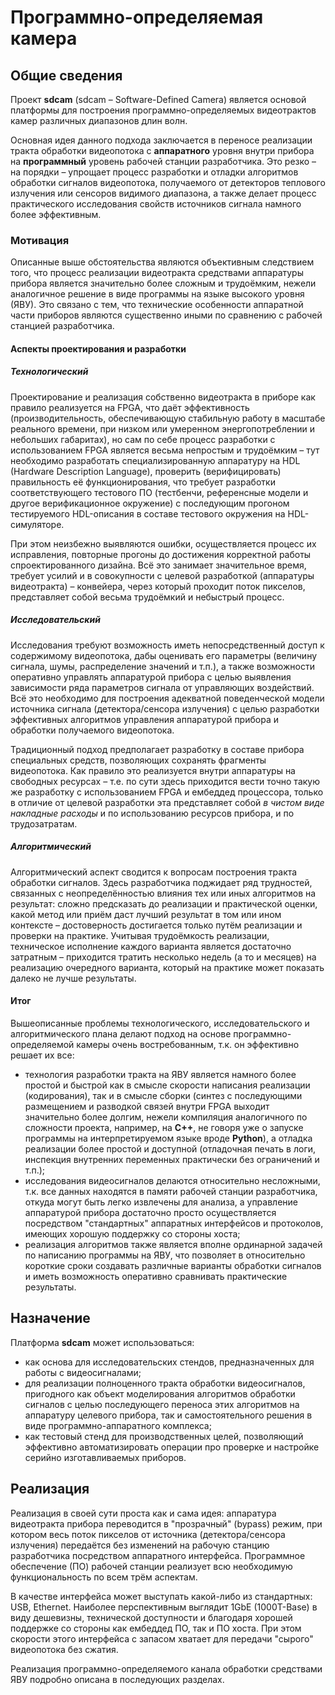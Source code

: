 # Программно-определяемая камера

## Общие сведения

Проект **sdcam** (sdcam&nbsp;– Software-Defined Camera) является основой платформы для построения программно-определяемых видеотрактов камер различных диапазонов длин волн.

Основная идея данного подхода заключается в переносе реализации тракта обработки видеопотока с **аппаратного** уровня внутри прибора на **программный** уровень рабочей станции разработчика. Это резко&nbsp;– на порядки&nbsp;– упрощает процесс разработки и отладки алгоритмов обработки сигналов видеопотока, получаемого от детекторов теплового излучения или сенсоров видимого диапазона, а также делает процесс практического исследования свойств источников сигнала намного более эффективным.

### Мотивация

Описанные выше обстоятельства являются объективным следствием того, что процесс реализации видеотракта средствами аппаратуры прибора является значительно более сложным и трудоёмким, нежели аналогичное решение в виде программы на языке высокого уровня (ЯВУ). Это связано с тем, что технические особенности аппаратной части приборов являются существенно иными по сравнению с рабочей станцией разработчика.

#### Аспекты проектирования и разработки

##### Технологический

Проектирование и реализация собственно видеотракта в приборе как правило реализуется на FPGA, что даёт эффективность (производительность, обеспечивающую стабильную работу в масштабе реального времени, при низком или умеренном энергопотреблении и небольших габаритах), но сам по себе процесс разработки с использованием FPGA является весьма непростым и трудоёмким&nbsp;– тут необходимо разработать специализированную аппаратуру на HDL (Hardware Description Language), проверить (верифицировать) правильность её функционирования, что требует разработки соответствующего тестового ПО (тестбенчи, референсные модели и другое верификационное окружение) с последующим прогоном тестируемого HDL-описания в составе тестового окружения на HDL-симуляторе.

При этом неизбежно выявляются ошибки, осуществляется процесс их исправления, повторные прогоны до достижения корректной работы спроектированного дизайна. Всё это занимает значительное время, требует усилий и в совокупности с целевой разработкой (аппаратуры видеотракта)&nbsp;– конвейера, через который проходит поток пикселов, представляет собой весьма трудоёмкий и небыстрый процесс.

##### Исследовательский

Исследования требуют возможность иметь непосредственный доступ к содержимому видеопотока, дабы оценивать его параметры (величину сигнала, шумы, распределение значений и т.п.), а также возможности оперативно управлять аппаратурой прибора с целью выявления зависимости ряда параметров сигнала от управляющих воздействий. Всё это необходимо для построения адекватной поведенческой модели источника сигнала (детектора/сенсора излучения) с целью разработки эффективных алгоритмов управления аппаратурой прибора и обработки получаемого видеопотока.

Традиционный подход предполагает разработку в составе прибора специальных средств, позволяющих сохранять фрагменты видеопотока. Как правило это реализуется внутри аппаратуры на свободных ресурсах&nbsp;– т.е. по сути здесь приходится вести точно такую же разработку с использованием FPGA и ембеддед процессора, только в отличие от целевой разработки эта представляет собой *в чистом виде накладные расходы* и по использованию ресурсов прибора, и по трудозатратам.

##### Алгоритмический

Алгоритмический аспект сводится к вопросам построения тракта обработки сигналов. Здесь разработчика поджидает ряд трудностей, связанных с неопределённостью влияния тех или иных алгоритмов на результат: сложно предсказать до реализации и практической оценки, какой метод или приём даст лучший результат в том или ином контексте&nbsp;– достоверность достигается только путём реализации и проверки на практике. Учитывая трудоёмкость реализации, техническое исполнение каждого варианта является достаточно затратным&nbsp;– приходится тратить несколько недель (а то и месяцев) на реализацию очередного варианта, который на практике может показать далеко не лучше результаты.

#### Итог

Вышеописанные проблемы технологического, исследовательского и алгоритмического плана делают подход на основе программно-определяемой камеры очень востребованным, т.к. он эффективно решает их все:

  * технология разработки тракта на ЯВУ является намного более простой и быстрой как в смысле
    скорости написания реализации (кодирования), так и в смысле сборки (синтез с последующими
    размещением и разводкой связей внутри FPGA выходит значительно более долгим, нежели компиляция
    аналогичного по сложности проекта, например, на **С++**, не говоря уже о запуске программы на интерпретируемом языке вроде **Python**), а отладка реализации более простой и
    доступной (отладочная печать в логи, инспекция внутренних переменных практически без
    ограничений и т.п.);
  * исследования видеосигналов делаются относительно несложными, т.к. все данных находятся в памяти
    рабочей станции разработчика, откуда могут быть легко извлечены для анализа, а управление
    аппаратурой прибора достаточно просто осуществляется посредством "стандартных" аппаратных
    интерфейсов и протоколов, имеющих хорошую поддержку со стороны хоста;
  * реализация алгоритмов также является вполне ординарной задачей по написанию программы на ЯВУ,
    что позволяет в относительно короткие сроки создавать различные варианты обработки сигналов и иметь возможность оперативно сравнивать практические результаты.

## Назначение

Платформа **sdcam** может использоваться:

  * как основа для исследовательских стендов, предназначенных для работы с видеосигналами;
  * для реализации полноценного тракта обработки видеосигналов, пригодного как объект моделирования
    алгоритмов обработки сигналов с целью последующего переноса этих алгоритмов на аппаратуру
    целевого прибора, так и самостоятельного решения в виде программно-аппаратного комплекса;
  * как тестовый стенд для производственных целей, позволяющий эффективно автоматизировать операции
    про проверке и настройке серийно изготавливаемых приборов.

## Реализация

Реализация в своей сути проста как и сама идея: аппаратура видеотракта прибора переводится в "прозрачный" (bypass) режим, при котором весь поток пикселов от источника (детектора/сенсора излучения) передаётся без изменений на рабочую станцию разработчика посредством аппаратного интерфейса. Программное обеспечение (ПО) рабочей станции реализует всю необходимую функциональность по всем трём аспектам.

В качестве интерфейса может выступать какой-либо из стандартных: USB, Ethernet. Наиболее перспективным выглядит 1GbE (1000T-Base) в виду дешевизны, технической доступности и благодаря хорошей поддержке со стороны как ембеддед ПО, так и ПО хоста. При этом скорости этого интерфейса с запасом хватает для передачи "сырого" видеопотока без сжатия.

Реализация программно-определяемого канала обработки средствами ЯВУ подробно описана в последующих разделах.